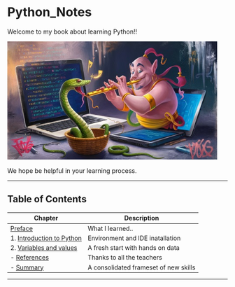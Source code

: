 # Python_Notes

Welcome to my book about learning Python!!

![Python Genie](images/python_genie_02.jpg "Python Genie")

We hope be helpful in your learning process.

---

## Table of Contents

| Chapter | Description |
|---------|-------------|
| [Preface](appendixes/preface.md) | What I learned.. |
| 1. [Introduction to Python](chapters/chapter1.md) | Environment and IDE inatallation |
| 2. [Variables and values](chapters/chapter2.md) | A fresh start with hands on data |
| - [References](references.md) | Thanks to all the teachers |
| - [Summary](summary.md) | A consolidated frameset of new skills |

---
